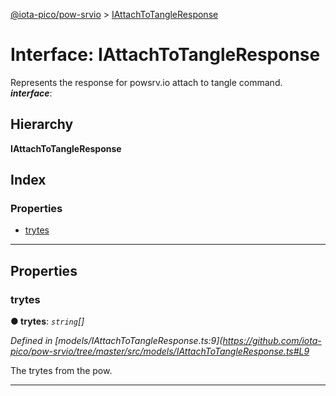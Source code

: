[@iota-pico/pow-srvio](../README.md) > [IAttachToTangleResponse](../interfaces/iattachtotangleresponse.md)

# Interface: IAttachToTangleResponse

Represents the response for powsrv.io attach to tangle command.
*__interface__*: 

## Hierarchy

**IAttachToTangleResponse**

## Index

### Properties

* [trytes](iattachtotangleresponse.md#trytes)

---

## Properties

<a id="trytes"></a>

###  trytes

**● trytes**: *`string`[]*

*Defined in [models/IAttachToTangleResponse.ts:9](https://github.com/iota-pico/pow-srvio/tree/master/src/models/IAttachToTangleResponse.ts#L9*

The trytes from the pow.

___

